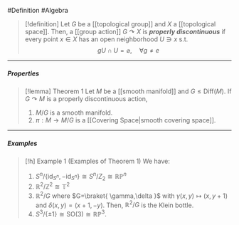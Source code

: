 #Definition #Algebra 

> [!definition]
> Let $G$ be a [[topological group]] and $X$ a [[topological space]]. Then, a [[group action]] $G\curvearrowright X$ is ***properly discontinuous*** if every point $x\in X$ has an open neighborhood $U\ni x$ s.t. $$gU\cap U=\varnothing,\quad \forall g\neq e$$ 
---
##### Properties
> [!lemma] Theorem 1
> Let $M$ be a [[smooth manifold]] and $G\leq \text{Diff}(M)$. If $G\curvearrowright M$ is a properly discontinuous action, 
> 1. $M/G$ is a smooth manifold.
> 2. $\pi:M\to M / G$ is a [[Covering Space|smooth covering space]].
---
##### Examples
> [!h] Example 1 (Examples of Theorem 1)
> We have:
> 1. $S^n / \{ \text{id}_{S^n}, -\text{id}_{S^n}\}\cong S^n / Z_{2}\cong \mathbb{R}\mathbb{P}^n$
> 2. $\mathbb{R}^2 / \mathbb{Z}^2 \cong \mathbb{T}^2$
> 3. $\mathbb{R}^2 / G$ where $G=\braket{ \gamma,\delta  }$ with $\gamma(x,y)\mapsto(x,y+1)$ and $\delta(x,y)=(x+1,-y)$. Then, $\mathbb{R}^{2} / G$ is the Klein bottle.
> 4. $S^3 / \{ \pm 1 \}\cong \text{SO}(3)\cong \mathbb{R}\mathbb{P}^3$.